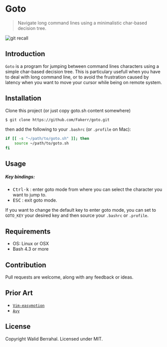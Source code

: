 # Goto

> Navigate long command lines using a minimalistic char-based decision tree.

![git recall](http://imgur.com/QirIcgE.gif)

## Introduction

`Goto` is a program for jumping between command lines characters using a simple char-based decision tree.
This is particulary usefull when you have to deal with long command line, or to avoid the frustration caused by latency when you want to move 
your cursor while being on remote system. 

## Installation

Clone this project (or just copy goto.sh content somewhere)

```sh
$ git clone https://github.com/Fakerr/goto.git
```
then add the following to your `.bashrc` (or `.profile` on Mac):

```sh
if [[ -s "~/path/to/goto.sh" ]]; then
	source ~/path/to/goto.sh
fi
```
## Usage

##### Key bindings:

- <kbd>Ctrl-k</kbd> : enter goto mode from where you can select the character you want to jump to.
- <kbd>ESC</kbd>    : exit goto mode.

If you want to change the default key to enter goto mode, you can set to `GOTO_KEY` your desired key and then source your `.bashrc` or `.profile`.

## Requirements
- OS: Linux or OSX
- Bash 4.3 or more

## Contribution
Pull requests are welcome, along with any feedback or ideas.

## Prior Art
- [`Vim-easymotion`](https://github.com/easymotion/vim-easymotion)
- [`Avy`](https://github.com/abo-abo/avy)

## License

Copyright Walid Berrahal. Licensed under MIT.
